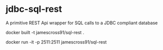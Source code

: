 # jdbc-sql-rest
A primitive REST Api wrapper for SQL calls to a JDBC compliant database

docker built -t jamescross91/sql-rest .

docker run -it -p 2511:2511 jamescross91/sql-rest


